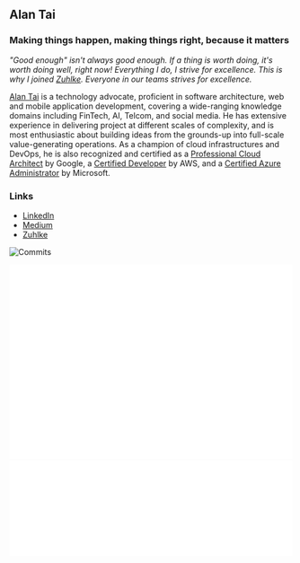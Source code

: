 ## Alan Tai

### Making things happen, making things right, because it matters

*"Good enough" isn't always good enough. If a thing is worth doing, it's worth doing well, right now! Everything I do, I strive for excellence. This is why I joined [Zuhlke](https://www.zuehlke.com/gb/en/). Everyone in our teams strives for excellence.*

[Alan Tai](https://www.linkedin.com/in/ayltai) is a technology advocate, proficient in software architecture, web and mobile application development, covering a wide-ranging knowledge domains including FinTech, AI, Telcom, and social media. He has extensive experience in delivering project at different scales of complexity, and is most enthusiastic about building ideas from the grounds-up into full-scale value-generating operations. As a champion of cloud infrastructures and DevOps, he is also recognized and certified as a [Professional Cloud Architect](https://www.credential.net/f475466f-8534-439c-8e98-9e1f8463bf45) by Google, a [Certified Developer](https://www.certmetrics.com/amazon/public/badge.aspx?i=2&t=c&d=2018-12-27&ci=AWS00704906) by AWS, and a [Certified Azure Administrator](https://www.youracclaim.com/badges/8c60d561-cd6a-4270-a5c4-934bd70828ec) by Microsoft.

### Links
* [LinkedIn](https://www.linkedin.com/in/ayltai)
* [Medium](https://medium.com/@ayltai)
* [Zuhlke](https://www.zuehlke.com/gb/en/)

![Commits](http://github-profile-summary-cards.vercel.app/api/cards/profile-details?username=ayltai&theme=github_dark)

![Contributions](/metrics.plugin.isocalendar.fullyear.svg)![Languages](/metrics.plugin.languages.indepth.svg)
